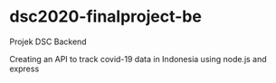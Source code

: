 # dsc2020-finalproject-be
Projek DSC Backend

<p>Creating an API to track covid-19 data in Indonesia using node.js and express</p>
